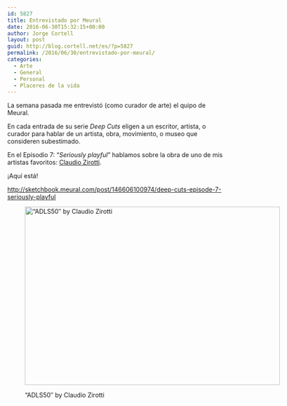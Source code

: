 ```yaml
---
id: 5827
title: Entrevistado por Meural
date: 2016-06-30T15:32:15+00:00
author: Jorge Cortell
layout: post
guid: http://blog.cortell.net/es/?p=5827
permalink: /2016/06/30/entrevistado-por-meural/
categories:
  - Arte
  - General
  - Personal
  - Placeres de la vida
---
```

La semana pasada me entrevistó (como curador de arte) el quipo de Meural.

En cada entrada de su serie _Deep Cuts_ eligen a un escritor, artista, o curador para hablar de un artista, obra, movimiento, o museo que consideren subestimado.

En el Episodio 7: “_Seriously playful_” hablamos sobre la obra de uno de mis artistas favoritos: [Claudio Zirotti](http://zirotticrea.blogspot.com/).

¡Aquí está!
  
<http://sketchbook.meural.com/post/146606100974/deep-cuts-episode-7-seriously-playful><figure style="width: 581px" class="wp-caption aligncenter">

<img class="" src="http://66.media.tumblr.com/9288261b95b4bd9b0b5a5bb734f077d7/tumblr_inline_o9hlimBM8M1sak3bt_1280.jpg" alt="“ADLS50″ by Claudio Zirotti" width="581" height="407" /><figcaption class="wp-caption-text">“ADLS50″ by Claudio Zirotti</figcaption></figure>